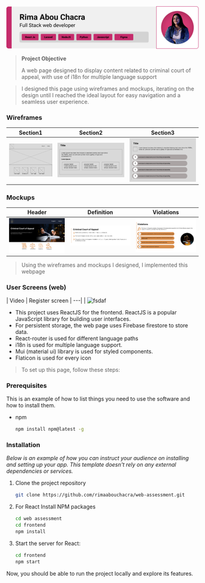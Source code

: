 <img src="./readme/demo/Rima.png"/>

> <strong>Project Objective</strong>
>
> A web page designed to display content related to criminal court of appeal, with use of i18n for multiple language support

> I designed this page using wireframes and mockups, iterating on the design until I reached the ideal layout for easy navigation and a seamless user experience.

### Wireframes
| Section1  | Section2 |  Section3 
| ---| ---| ---| 
| ![Landing](./readme/demo/wireframe1.PNG) | ![fsdaf](./readme/demo/wireframe3.PNG) | ![fsdaf](./readme/demo/wireframe4.PNG) |

### Mockups
| Header  | Definition| Violations |
| ---| ---| ---|
| ![Landing](./readme/demo/mock1.PNG) | ![fsdaf](./readme/demo/mock2.PNG) | ![fsdaf](./readme/demo/mock3.PNG) |

> Using the wireframes and mockups I designed, I implemented this webpage

### User Screens (web)

| Video  | Register screen 
| ---| 
| ![fsdaf](./readme/demo/video.gif) 


- This project uses ReactJS for the frontend. ReactJS is a popular JavaScript library for building user interfaces.
- For persistent storage, the web page uses Firebase firestore to store data.
- React-router is used for different language paths
- i18n is used for multiple language support.
- Mui (material ui) library  is used for styled components. 
- Flaticon is used for every icon


> To set up this page, follow these steps:

### Prerequisites

This is an example of how to list things you need to use the software and how to install them.
* npm
  ```sh
  npm install npm@latest -g
  ```

### Installation

_Below is an example of how you can instruct your audience on installing and setting up your app. This template doesn't rely on any external dependencies or services._

1. Clone the project repository
   ```sh
   git clone https://github.com/rimaabouchacra/web-assessment.git
   ```
2. For React Install NPM packages
   ```sh
   cd web assessment
   cd frontend
   npm install
   ```
3. Start the server for React:

   ```sh
   cd frontend
   npm start


Now, you should be able to run the project locally and explore its features.